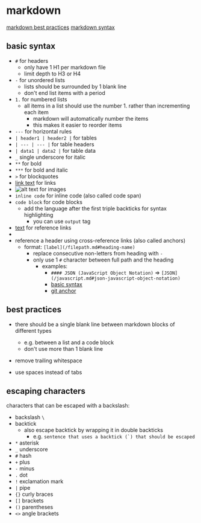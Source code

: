 
# markdown

[markdown best practices](https://learn.microsoft.com/powershell/scripting/community/contributing/general-markdown)
[markdown syntax](https://www.markdownguide.org/basic-syntax/)

## basic syntax

- `#` for headers
  - only have 1 H1 per markdown file
  - limit depth to H3 or H4
- `-` for unordered lists
  - lists should be surrounded by 1 blank line
  - don't end list items with a period
- `1.` for numbered lists
  - all items in a list should use the number 1. rather than incrementing each item
    - markdown will automatically number the items
    - this makes it easier to reorder items
- `---` for horizontal rules
- `| header1 | header2 |` for tables
- `| --- | --- |` for table headers
- `| data1 | data2 |` for table data
- `_` single underscore for italic
- `**` for bold
- `***` for bold and italic
- `>` for blockquotes
- [link text](url) for links
- ![alt text](url) for images
- `inline code` for inline code (also called code span)
- ```code block``` for code blocks
  - add the language after the first triple backticks for syntax highlighting
    - you can use `output` tag
- [text][reference] for reference links
- [reference]: www.url-for-reference-links.com "title for reference links"
- reference a header using cross-reference links (also called anchors)
  - format: `[label](/filepath.md#heading-name)`
    - replace consecutive non-letters from heading with `-`
    - only use 1 `#` character between full path and the heading
      - examples:
        - `#### JSON (JavaScript Object Notation)` => `[JSON](/javascript.md#json-javascript-object-notation)`
        - [basic syntax](#basic-syntax)
        - [git anchor](git.md#git-bisect)

## best practices

- there should be a single blank line between markdown blocks of different types
  - e.g. between a list and a code block
  - don't use more than 1 blank line

- remove trailing whitespace
- use spaces instead of tabs

## escaping characters

characters that can be escaped with a backslash:
- backslash `\`
- backtick
  - also escape backtick by wrapping it in double backticks
    - e.g. ``sentence that uses a backtick (`) that should be escaped``
- `*` asterisk
- `_` underscore
- `#` hash
- `+` plus
- `-` minus
- `.` dot
- `!` exclamation mark
- `|` pipe
- `{}` curly braces
- `[]` brackets
- `()` parentheses
- `<>` angle brackets
